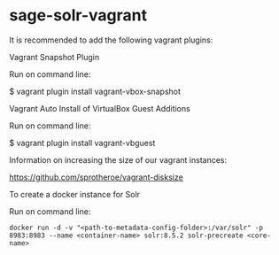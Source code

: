 # sage-solr-vagrant

It is recommended to add the following vagrant plugins:

Vagrant Snapshot Plugin

Run on command line:

$ vagrant plugin install vagrant-vbox-snapshot


Vagrant Auto Install of VirtualBox Guest Additions

Run on command line:

$ vagrant plugin install vagrant-vbguest


Information on increasing the size of our vagrant instances:

https://github.com/sprotheroe/vagrant-disksize

To create a docker instance for Solr

Run on command line:
```
docker run -d -v "<path-to-metadata-config-folder>:/var/solr" -p 8983:8983 --name <container-name> solr:8.5.2 solr-precreate <core-name>
```
